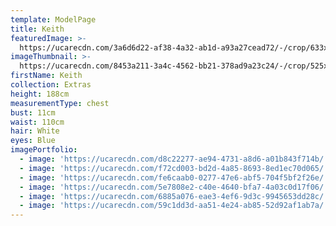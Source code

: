 ```yaml
---
template: ModelPage
title: Keith
featuredImage: >-
  https://ucarecdn.com/3a6d6d22-af38-4a32-ab1d-a93a27cead72/-/crop/633x455/0,0/-/preview/
imageThumbnail: >-
  https://ucarecdn.com/8453a211-3a4c-4562-bb21-378ad9a23c24/-/crop/525x799/54,0/-/preview/
firstName: Keith
collection: Extras
height: 188cm
measurementType: chest
bust: 11cm
waist: 110cm
hair: White
eyes: Blue
imagePortfolio:
  - image: 'https://ucarecdn.com/d8c22277-ae94-4731-a8d6-a01b843f714b/'
  - image: 'https://ucarecdn.com/f72cd003-bd2d-4a85-8693-8ed1ec70d065/'
  - image: 'https://ucarecdn.com/fe6caab0-0277-47e6-abf5-704f5bf2f26e/'
  - image: 'https://ucarecdn.com/5e7808e2-c40e-4640-bfa7-4a03c0d17f06/'
  - image: 'https://ucarecdn.com/6885a076-eae3-4ef6-9d3c-9945653dd28c/'
  - image: 'https://ucarecdn.com/59c1dd3d-aa51-4e24-ab85-52d92af1ab7a/'
---
```


